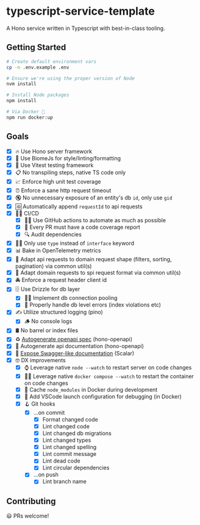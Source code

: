 # typescript-service-template

A Hono service written in Typescript with best-in-class tooling.

## Getting Started

```sh
# Create default environment vars
cp -n .env.example .env

# Ensure we're using the proper version of Node
nvm install

# Install Node packages
npm install

# Via Docker 🐳
npm run docker:up
```

## Goals

- [x] 🔥 Use Hono server framework
- [x] 💅 Use BiomeJs for style/linting/formatting
- [x] 🧪 Use Vitest testing framework
- [x] 📋 No transpiling steps, native TS code only
- [x] 📈 Enforce high unit test coverage
- [x] ⏰ Enforce a sane http request timeout
- [x] 🔇 No unnecessary exposure of an entity's db `id`, only use `gid`
- [x] 🆔 Automatically append `requestId` to api requests
- [x] 🧑‍🏭 CI/CD
  - [x] 👨‍⚕️ Use GitHub actions to automate as much as possible
  - [x] 📔 Every PR must have a code coverage report
  - [x] 🔍 Audit dependencies
- [x] 🧑‍⚖️ Only use `type` instead of `interface` keyword
- [x] 📊 Bake in OpenTelemetry metrics
- [x] 👷 Adapt api requests to domain request shape (filters, sorting, pagination) via common util(s)
- [x] 🏪 Adapt domain requests to spi request format via common util(s)
- [x] 🚔 Enforce a request header client id
- [x] 🗄️ Use Drizzle for db layer
  - [x] 🏊‍♂️ Implement db connection pooling
  - [x] 🛑 Properly handle db level errors (index violations etc)
- [x] ✍️ Utilize structured logging (pino)
  - [x] 🪵 No console logs
- [x] 🛢️ No barrel or index files
- [x] ♻️ [Autogenerate openapi spec](http://localhost:3000/api/v1/openapi) (hono-openapi)
- [x] 📘 Autogenerate api documentation (hono-openapi)
- [x] 📗 [Expose Swagger-like documentation](http://localhost:3000/api/v1/docs) (Scalar)
- [x] 🤓 DX improvements
  - [x] ⌚ Leverage native `node --watch` to restart server on code changes
  - [x] 🕵️‍♀️ Leverage native `docker compose --watch` to restart the container on code changes
  - [x] 🐳 Cache `node_modules` in Docker during development
  - [x] 🥳 Add VSCode launch configuration for debugging (in Docker)
  - [x] 🪝 Git hooks
    - [x] ...on commit
      - [x] Format changed code
      - [x] Lint changed code
      - [x] Lint changed db migrations
      - [x] Lint changed types
      - [x] Lint changed spelling
      - [x] Lint commit message
      - [x] Lint dead code
      - [x] Lint circular dependencies
    - [x] ...on push
      - [x] Lint branch name

## Contributing

😃 PRs welcome!

